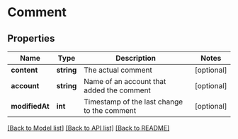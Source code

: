 # Comment

## Properties
Name | Type | Description | Notes
------------ | ------------- | ------------- | -------------
**content** | **string** | The actual comment | [optional] 
**account** | **string** | Name of an account that added the comment | [optional] 
**modifiedAt** | **int** | Timestamp of the last change to the comment | [optional] 

[[Back to Model list]](../README.md#documentation-for-models) [[Back to API list]](../README.md#documentation-for-api-endpoints) [[Back to README]](../README.md)



